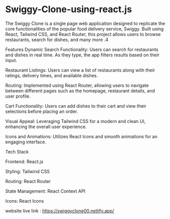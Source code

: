 # Swiggy-Clone-using-react.js

The Swiggy Clone is a single page  web application designed to replicate the core functionalities of the popular food delivery service, Swiggy. Built using React, Tailwind CSS, and React Router, this project allows users to browse restaurants, search for dishes, and many more .4


Features
Dynamic Search Functionality: Users can search for restaurants and dishes in real time. As they type, the app filters results based on their input.

Restaurant Listings: Users can view a list of restaurants along with their ratings, delivery times, and available dishes.

Routing: Implemented using React Router, allowing users to navigate between different pages such as the homepage, restaurant details, and user profile.

Cart Functionality: Users can add dishes to their cart and view their selections before placing an order.

Visual Appeal: Leveraging Tailwind CSS for a modern and clean UI, enhancing the overall user experience.

Icons and Animations: Utilizes React Icons and smooth animations for an engaging interface.

Tech Stack

Frontend: React.js 

Styling: Tailwind CSS

Routing: React Router

State Management: React Context API

Icons: React Icons

website live link : https://swiggyclone00.netlify.app/

